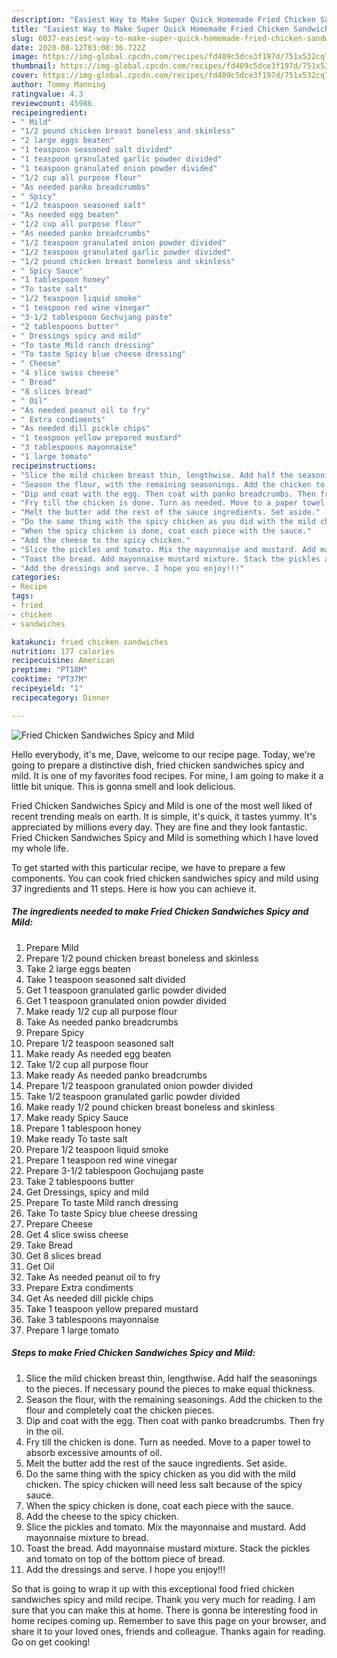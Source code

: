 ```yaml
---
description: "Easiest Way to Make Super Quick Homemade Fried Chicken Sandwiches Spicy and Mild"
title: "Easiest Way to Make Super Quick Homemade Fried Chicken Sandwiches Spicy and Mild"
slug: 6037-easiest-way-to-make-super-quick-homemade-fried-chicken-sandwiches-spicy-and-mild
date: 2020-08-12T03:08:36.722Z
image: https://img-global.cpcdn.com/recipes/fd409c5dce3f197d/751x532cq70/fried-chicken-sandwiches-spicy-and-mild-recipe-main-photo.jpg
thumbnail: https://img-global.cpcdn.com/recipes/fd409c5dce3f197d/751x532cq70/fried-chicken-sandwiches-spicy-and-mild-recipe-main-photo.jpg
cover: https://img-global.cpcdn.com/recipes/fd409c5dce3f197d/751x532cq70/fried-chicken-sandwiches-spicy-and-mild-recipe-main-photo.jpg
author: Tommy Manning
ratingvalue: 4.3
reviewcount: 45986
recipeingredient:
- " Mild"
- "1/2 pound chicken breast boneless and skinless"
- "2 large eggs beaten"
- "1 teaspoon seasoned salt divided"
- "1 teaspoon granulated garlic powder divided"
- "1 teaspoon granulated onion powder divided"
- "1/2 cup all purpose flour"
- "As needed panko breadcrumbs"
- " Spicy"
- "1/2 teaspoon seasoned salt"
- "As needed egg beaten"
- "1/2 cup all purpose flour"
- "As needed panko breadcrumbs"
- "1/2 teaspoon granulated onion powder divided"
- "1/2 teaspoon granulated garlic powder divided"
- "1/2 pound chicken breast boneless and skinless"
- " Spicy Sauce"
- "1 tablespoon honey"
- "To taste salt"
- "1/2 teaspoon liquid smoke"
- "1 teaspoon red wine vinegar"
- "3-1/2 tablespoon Gochujang paste"
- "2 tablespoons butter"
- " Dressings spicy and mild"
- "To taste Mild ranch dressing"
- "To taste Spicy blue cheese dressing"
- " Cheese"
- "4 slice swiss cheese"
- " Bread"
- "8 slices bread"
- " Oil"
- "As needed peanut oil to fry"
- " Extra condiments"
- "As needed dill pickle chips"
- "1 teaspoon yellow prepared mustard"
- "3 tablespoons mayonnaise"
- "1 large tomato"
recipeinstructions:
- "Slice the mild chicken breast thin, lengthwise. Add half the seasonings to the pieces. If necessary pound the pieces to make equal thickness."
- "Season the flour, with the remaining seasonings. Add the chicken to the flour and completely coat the chicken pieces."
- "Dip and coat with the egg. Then coat with panko breadcrumbs. Then fry in the oil."
- "Fry till the chicken is done. Turn as needed. Move to a paper towel to absorb excessive amounts of oil."
- "Melt the butter add the rest of the sauce ingredients. Set aside."
- "Do the same thing with the spicy chicken as you did with the mild chicken. The spicy chicken will need less salt because of the spicy sauce."
- "When the spicy chicken is done, coat each piece with the sauce."
- "Add the cheese to the spicy chicken."
- "Slice the pickles and tomato. Mix the mayonnaise and mustard. Add mayonnaise mixture to bread."
- "Toast the bread. Add mayonnaise mustard mixture. Stack the pickles and tomato on top of the bottom piece of bread."
- "Add the dressings and serve. I hope you enjoy!!!"
categories:
- Recipe
tags:
- fried
- chicken
- sandwiches

katakunci: fried chicken sandwiches 
nutrition: 177 calories
recipecuisine: American
preptime: "PT18M"
cooktime: "PT37M"
recipeyield: "1"
recipecategory: Dinner

---
```



![Fried Chicken Sandwiches Spicy and Mild](https://img-global.cpcdn.com/recipes/fd409c5dce3f197d/751x532cq70/fried-chicken-sandwiches-spicy-and-mild-recipe-main-photo.jpg)

Hello everybody, it's me, Dave, welcome to our recipe page. Today, we're going to prepare a distinctive dish, fried chicken sandwiches spicy and mild. It is one of my favorites food recipes. For mine, I am going to make it a little bit unique. This is gonna smell and look delicious.

Fried Chicken Sandwiches Spicy and Mild is one of the most well liked of recent trending meals on earth. It is simple, it's quick, it tastes yummy. It's appreciated by millions every day. They are fine and they look fantastic. Fried Chicken Sandwiches Spicy and Mild is something which I have loved my whole life.




To get started with this particular recipe, we have to prepare a few components. You can cook fried chicken sandwiches spicy and mild using 37 ingredients and 11 steps. Here is how you can achieve it.

<!--inarticleads1-->

##### The ingredients needed to make Fried Chicken Sandwiches Spicy and Mild:

1. Prepare  Mild
1. Prepare 1/2 pound chicken breast boneless and skinless
1. Take 2 large eggs beaten
1. Take 1 teaspoon seasoned salt divided
1. Get 1 teaspoon granulated garlic powder divided
1. Get 1 teaspoon granulated onion powder divided
1. Make ready 1/2 cup all purpose flour
1. Take As needed panko breadcrumbs
1. Prepare  Spicy
1. Prepare 1/2 teaspoon seasoned salt
1. Make ready As needed egg beaten
1. Take 1/2 cup all purpose flour
1. Make ready As needed panko breadcrumbs
1. Prepare 1/2 teaspoon granulated onion powder divided
1. Take 1/2 teaspoon granulated garlic powder divided
1. Make ready 1/2 pound chicken breast boneless and skinless
1. Make ready  Spicy Sauce
1. Prepare 1 tablespoon honey
1. Make ready To taste salt
1. Prepare 1/2 teaspoon liquid smoke
1. Prepare 1 teaspoon red wine vinegar
1. Prepare 3-1/2 tablespoon Gochujang paste
1. Take 2 tablespoons butter
1. Get  Dressings, spicy and mild
1. Prepare To taste Mild ranch dressing
1. Take To taste Spicy blue cheese dressing
1. Prepare  Cheese
1. Get 4 slice swiss cheese
1. Take  Bread
1. Get 8 slices bread
1. Get  Oil
1. Take As needed peanut oil to fry
1. Prepare  Extra condiments
1. Get As needed dill pickle chips
1. Take 1 teaspoon yellow prepared mustard
1. Take 3 tablespoons mayonnaise
1. Prepare 1 large tomato




<!--inarticleads2-->

##### Steps to make Fried Chicken Sandwiches Spicy and Mild:

1. Slice the mild chicken breast thin, lengthwise. Add half the seasonings to the pieces. If necessary pound the pieces to make equal thickness.
1. Season the flour, with the remaining seasonings. Add the chicken to the flour and completely coat the chicken pieces.
1. Dip and coat with the egg. Then coat with panko breadcrumbs. Then fry in the oil.
1. Fry till the chicken is done. Turn as needed. Move to a paper towel to absorb excessive amounts of oil.
1. Melt the butter add the rest of the sauce ingredients. Set aside.
1. Do the same thing with the spicy chicken as you did with the mild chicken. The spicy chicken will need less salt because of the spicy sauce.
1. When the spicy chicken is done, coat each piece with the sauce.
1. Add the cheese to the spicy chicken.
1. Slice the pickles and tomato. Mix the mayonnaise and mustard. Add mayonnaise mixture to bread.
1. Toast the bread. Add mayonnaise mustard mixture. Stack the pickles and tomato on top of the bottom piece of bread.
1. Add the dressings and serve. I hope you enjoy!!!




So that is going to wrap it up with this exceptional food fried chicken sandwiches spicy and mild recipe. Thank you very much for reading. I am sure that you can make this at home. There is gonna be interesting food in home recipes coming up. Remember to save this page on your browser, and share it to your loved ones, friends and colleague. Thanks again for reading. Go on get cooking!
